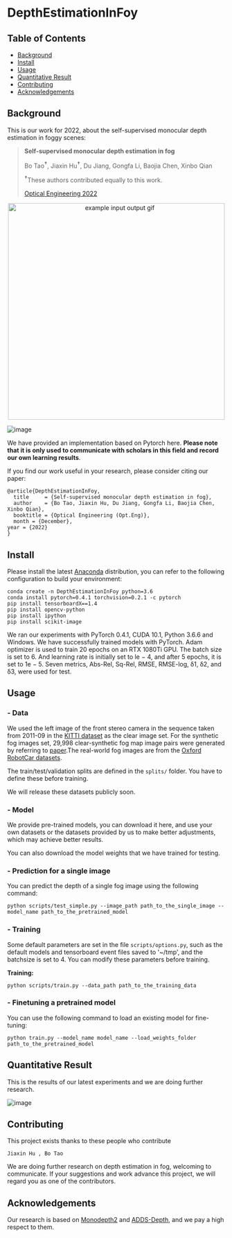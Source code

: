 # DepthEstimationInFoy

## Table of Contents
- [Background](#background)
- [Install](#install)
- [Usage](#usage)
- [Quantitative Result](#quantitative-result)
- [Contributing](#contributing)
- [Acknowledgements](#acknowledgements)

## Background 
This is our work for 2022, about the self-supervised monocular depth estimation in foggy scenes:

> **Self-supervised monocular depth estimation in fog**
>
>Bo Tao<sup>**†**</sup>, Jiaxin Hu<sup>**†**</sup>, Du Jiang, Gongfa Li, Baojia Chen, Xinbo Qian
>
> <sup>**†**</sup>These authors contributed equally to this work.
> 
> [Optical Engineering 2022](https://doi.org/10.1117/1.OE.62.3.031208)
> 
<p align="center">
  <img src="https://github.com/Hjxin02AIsharing-Wust/DepthEstimationInFoy/blob/f390f8785f82dbe00a14efad2010c025e29bf123/pictures/Image%20of%20the%20qualitative%20result.png" alt="example input output gif" width="500" />
</p>

![image](https://github.com/Hjxin02AIsharing-Wust/DepthEstimationInFoy/blob/f390f8785f82dbe00a14efad2010c025e29bf123/pictures/Image%20of%20the%20network%20framework.png)


We have provided an implementation based on Pytorch here. **Please note that it is only used to communicate with scholars in this field and record our own learning results**.

If you find our work useful in your research, please consider citing our paper:
```
@article{DepthEstimationInFoy,
  title     = {Self-supervised monocular depth estimation in fog},
  author    = {Bo Tao, Jiaxin Hu, Du Jiang, Gongfa Li, Baojia Chen, Xinbo Qian},
  booktitle = {Optical Engineering (Opt.Eng)},
  month = {December},
year = {2022}
}
```

## Install
Please install the latest [Anaconda](https://www.anaconda.com/download/) distribution, you can refer to the following configuration to build your environment:
```shell
conda create -n DepthEstimationInFoy python=3.6
conda install pytorch=0.4.1 torchvision=0.2.1 -c pytorch
pip install tensorboardX==1.4
pip install opencv-python
pip install ipython
pip install scikit-image
```
We ran our experiments with PyTorch 0.4.1, CUDA 10.1, Python 3.6.6 and Windows.
We have successfully trained models with PyTorch. Adam optimizer is used to train 20 epochs on an RTX 1080Ti GPU. The batch size is set to 6. And learning rate is initially set to le − 4, and after 5
epochs, it is set to 1e − 5. Seven metrics, Abs-Rel, Sq-Rel, RMSE, RMSE-log, δ1, δ2, and δ3, were used for test.

## Usage

### - Data

We used the left image of the front stereo camera in the sequence taken from 2011-09 in the [KITTI dataset](http://www.cvlibs.net/datasets/kitti/raw_data.php) as the clear image set. For the synthetic
fog images set, 29,998 clear-synthetic fog map image pairs were generated by referring to [paper](https://doi.org/10.1007/s11263-018-1072-8).The real-world fog images are from the [Oxford RobotCar datasets](https://robotcar-dataset.robots.ox.ac.uk/).

The train/test/validation splits are defined in the  `splits/` folder. You have to define these before training.

We will release these datasets publicly soon. 

### - Model

We provide pre-trained models, you can download it here, and use your own datasets or the datasets provided by us to make better adjustments, which may achieve better results. 

You can also download the model weights that we have trained for testing. 



### - Prediction for a single image

You can predict the depth of a single fog image using the following command:

```shell
python scripts/test_simple.py --image_path path_to_the_single_image --model_name path_to_the_pretrained_model
```

### - Training

Some default parameters are set in the file `scripts/options.py`, such as the default models and tensorboard event files saved to '~/tmp', and the batchsize is set to 4. You can modify these parameters before training. 

**Training:**
```shell
python scripts/train.py --data_path path_to_the_training_data
```

### - Finetuning a pretrained model

You can use the following command to load an existing model for fine-tuning:

```shell
python train.py --model_name model_name --load_weights_folder path_to_the_pretrained_model
```

## Quantitative Result

This is the results of our latest experiments and we are doing further research. 

![image](https://github.com/Hjxin02AIsharing-Wust/DepthEstimationInFoy/blob/main/pictures/Image%20of%20the%20quantitative%20result.png)

## Contributing

This project exists thanks to these people who contribute

```shell
Jiaxin Hu , Bo Tao
```
We are doing further research on depth estimation in fog, welcoming to communicate. If your suggestions and work advance this project, we will regard you as one of the contributors.

## Acknowledgements

Our research is based on [Monodepth2](https://arxiv.org/pdf/1806.01260.pdf) and [ADDS-Depth](https://arxiv.org/abs/2108.07628), and we pay a high respect to them.






